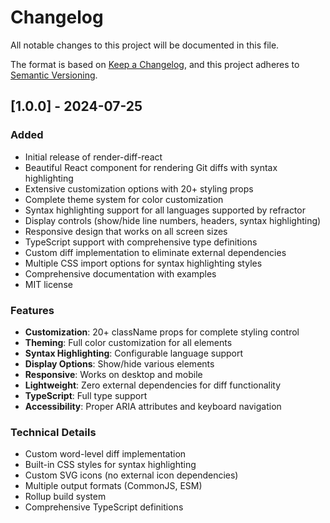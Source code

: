 # Changelog

All notable changes to this project will be documented in this file.

The format is based on [Keep a Changelog](https://keepachangelog.com/en/1.0.0/),
and this project adheres to [Semantic Versioning](https://semver.org/spec/v2.0.0.html).

## [1.0.0] - 2024-07-25

### Added

- Initial release of render-diff-react
- Beautiful React component for rendering Git diffs with syntax highlighting
- Extensive customization options with 20+ styling props
- Complete theme system for color customization
- Syntax highlighting support for all languages supported by refractor
- Display controls (show/hide line numbers, headers, syntax highlighting)
- Responsive design that works on all screen sizes
- TypeScript support with comprehensive type definitions
- Custom diff implementation to eliminate external dependencies
- Multiple CSS import options for syntax highlighting styles
- Comprehensive documentation with examples
- MIT license

### Features

- **Customization**: 20+ className props for complete styling control
- **Theming**: Full color customization for all elements
- **Syntax Highlighting**: Configurable language support
- **Display Options**: Show/hide various elements
- **Responsive**: Works on desktop and mobile
- **Lightweight**: Zero external dependencies for diff functionality
- **TypeScript**: Full type support
- **Accessibility**: Proper ARIA attributes and keyboard navigation

### Technical Details

- Custom word-level diff implementation
- Built-in CSS styles for syntax highlighting
- Custom SVG icons (no external icon dependencies)
- Multiple output formats (CommonJS, ESM)
- Rollup build system
- Comprehensive TypeScript definitions
